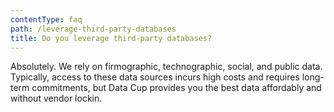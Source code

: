 ```yaml
---
contentType: faq
path: /leverage-third-party-databases
title: Do you leverage third-party databases?
---
```


Absolutely. We rely on firmographic, technographic, social, and public data. Typically, access to these data sources incurs high costs and requires long-term commitments, but Data Cup provides you the best data affordably and without vendor lockin.
